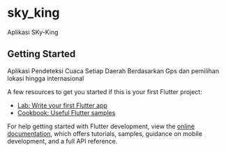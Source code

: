 # sky_king

Aplikasi SKy-King

## Getting Started

Aplikasi Pendeteksi Cuaca Setiap Daerah Berdasarkan 
Gps dan pemilihan lokasi hingga internasional

A few resources to get you started if this is your first Flutter project:

- [Lab: Write your first Flutter app](https://docs.flutter.dev/get-started/codelab)
- [Cookbook: Useful Flutter samples](https://docs.flutter.dev/cookbook)

For help getting started with Flutter development, view the
[online documentation](https://docs.flutter.dev/), which offers tutorials,
samples, guidance on mobile development, and a full API reference.
